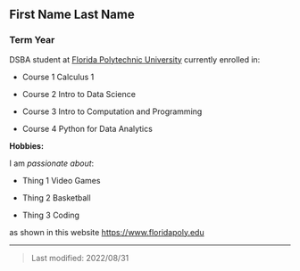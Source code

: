 ## First Name Last Name

### Term Year 

DSBA student at [Florida Polytechnic University](https://www.floridapoly.edu) currently enrolled in: 

- Course 1 Calculus 1

- Course 2 Intro to Data Science

- Course 3 Intro to Computation and Programming

- Course 4 Python for Data Analytics

**Hobbies:**

I am _passionate about_: 

- Thing 1 Video Games

- Thing 2 Basketball

- Thing 3 Coding

as shown in this website <https://www.floridapoly.edu>

***

> Last modified: 2022/08/31
